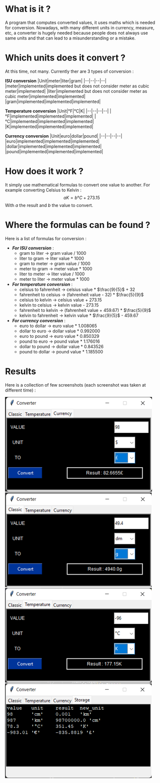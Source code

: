 # What is it ?

A program that computes converted values, it uses maths which is needed for conversion. Nowadays, with many different units in currency, measure, etc, a converter is hugely needed because people does not always use same units and that can lead to a misunderstanding or a mistake.

# Which units does it convert ?

At this time, not many.
Currently ther are 3 types of conversion :</br>

**ISU conversion**
|Unit|meter|liter|gram|
|--|--|--|--|
|meter|implemented|implemented but does not consider meter as cubic meter|implemented|
|liter|implemented but does not consider meter as cubic meter|implemented|implemented|
|gram|implemented|implemented|implemented|

**Temperature conversion**
|Unit|°F|°C|K|
|--|--|--|--|
|°F|implemented|implemented|implemented|
|°C|implemented|implemented|implemented|
|K|implemented|implemented|implemented|

**Currency conversion**
|Unit|euro|dollar|pound|
|--|--|--|--|
|euro|implemented|implemented|implemented|
|dollar|implemented|implemented|implemented|
|pound|implemented|implemented|implemented|

# How does it work ?

It simply use mathematical formulas to convert one value to another. For example converting Celsius to Kelvin :
$$aK=b°C + 273.15$$
With $a$ the result and $b$ the value to convert.

# Where the formulas can be found ?

Here is a list of formulas for conversion :
- ***For ISU conversion*** :
    - gram to liter -> gram value / 1000
    - liter to gram -> liter value * 1000
    - gram to meter -> gram value / 1000
    - meter to gram -> meter value * 1000
    - liter to meter -> liter value / 1000
    - meter to liter -> meter value * 1000
- ***For temperature conversion*** :
    - celsius to fahrenheit -> celsius value * $\frac{9}{5}$ + 32
    - fahrenheit to celsius -> (fahrenheit value - 32) * $\frac{5}{9}$
    - celsius to kelvin -> celsius value + 273.15
    - kelvin to celsius -> kelvin value - 273.15
    - fahrenheit to kelvin -> (fahrenheit value + 459.67) * $\frac{5}{9}$
    - kelvin to fahrenheit -> kelvin value * $\frac{9}{5}$ - 459.67
- ***For currency conversion*** :
    - euro to dollar -> euro value * 1.008065
    - dollar to euro -> dollar value * 0.992000
    - euro to pound -> euro value * 0.850329
    - pound to euro -> pound value * 1.176016
    - dollar to pound -> dollar value * 0.843526
    - pound to dollar -> pound value * 1.185500

# Results

Here is a collection of few screenshots (each screenshot was taken at different time) :

![Currency conversion](/results/converter1.png)
![Classic conversion](/results/converter2.png)
![Temperature conversion](/results/converter3.png)
![Storage](/results/storage.png)
